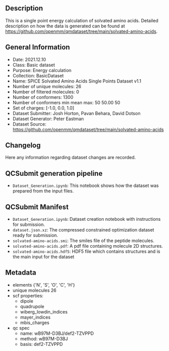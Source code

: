 ## Description

This is a single point energy calculation of solvated amino acids. Detailed description on how the data is generated can be found at https://github.com/openmm/qmdataset/tree/main/solvated-amino-acids.

## General Information

 - Date: 2021.12.10
 - Class: Basic dataset 
 - Purpose: Energy calculation
 - Collection: BasicDataset
 - Name: SPICE Solvated Amino Acids Single Points Dataset v1.1
 - Number of unique molecules: 26
 - Number of filtered molecules:      0
 - Number of conformers:              1300
 - Number of conformers min mean max: 50  50.00 50
 - Set of charges: [-1.0, 0.0, 1.0]
 - Dataset Submitter: Josh Horton, Pavan Behara, David Dotson
 - Dataset Generator: Peter Eastman
 - Dataset Source: https://github.com/openmm/qmdataset/tree/main/solvated-amino-acids

## Changelog

Here any information regarding dataset changes are recorded.

## QCSubmit generation pipeline

 - `Dataset_Generation.ipynb`: This notebook shows how the dataset was prepared from the input files. 
 
## QCSubmit Manifest

- `Dataset_Generation.ipynb`: Dataset creation notebook with instructions for submission.
- `dataset.json.xz`: The compressed constrained optimization dataset ready for submission.
- `solvated-amino-acids.smi`: The smiles file of the peptide molecules.
- `solvated-amino-acids.pdf`: A pdf file containing molecule 2D structures.
- `solvated-amino-acids.hdf5`: HDF5 file which contains structures and is the main input for the dataset
 
## Metadata

- elements {'N', 'S', 'O', 'C', 'H'}
- unique molecules 26
- scf properties:
    - dipole
    - quadrupole
    - wiberg_lowdin_indices
    - mayer_indices
    - mbis_charges
- qc spec
    - name: wB97M-D3BJ/def2-TZVPPD
    - method: wB97M-D3BJ
    - basis: def2-TZVPPD
